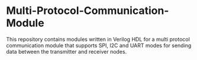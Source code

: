 # Multi-Protocol-Communication-Module
This repository contains modules written in Verilog HDL for a multi protocol communication module that supports SPI, I2C and UART modes for sending data between the transmitter and receiver nodes.
